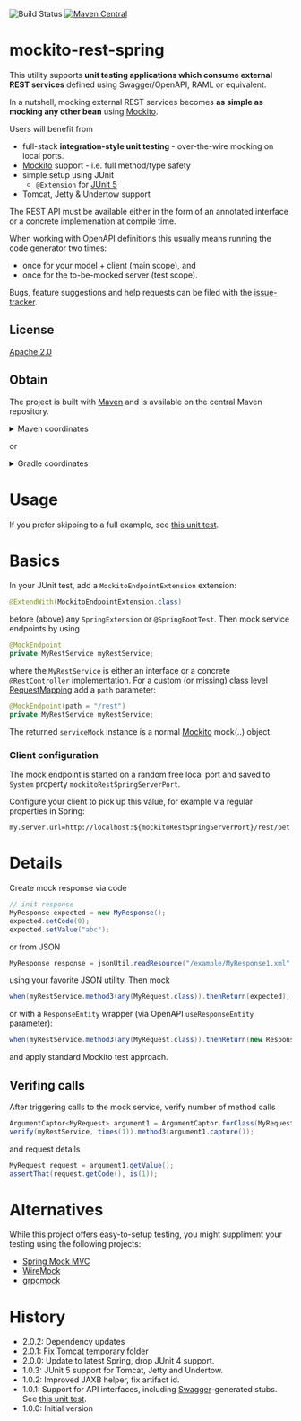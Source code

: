![Build Status](https://github.com/skjolber/mockito-rest-spring/actions/workflows/maven.yml/badge.svg) 
[![Maven Central](https://img.shields.io/maven-central/v/com.github.skjolber.mockito-rest-spring/core.svg)](https://mvnrepository.com/artifact/com.github.skjolber.mockito-rest-spring)

# mockito-rest-spring
This utility supports __unit testing applications which consume external REST services__ defined using Swagger/OpenAPI, RAML or equivalent. 

In a nutshell, mocking external REST services becomes __as simple as mocking any other bean__ using [Mockito].

Users will benefit from

  * full-stack __integration-style unit testing__ - over-the-wire mocking on local ports. 
  * [Mockito] support - i.e. full method/type safety
  * simple setup using JUnit 
    * `@Extension` for [JUnit 5](junit5)
  * Tomcat, Jetty & Undertow support

The REST API must be available either in the form of an annotated interface or a concrete implemenation at compile time. 

When working with OpenAPI definitions this usually means running the code generator two times:

 * once for your model + client (main scope), and
 * once for the to-be-mocked server (test scope).

Bugs, feature suggestions and help requests can be filed with the [issue-tracker].

## License
[Apache 2.0]

## Obtain
The project is built with [Maven] and is available on the central Maven repository. 

<details>
  <summary>Maven coordinates</summary>

Add the property
```xml
<mockito-rest-spring.version>2.0.x</mockito-rest-spring.version>
```

then add for Tomcat

```xml
<dependency>
    <groupId>com.github.skjolber.mockito-rest-spring</groupId>
    <artifactId>junit5-tomcat</artifactId>
    <version>${mockito-rest-spring.version}</version>
    <scope>test</scope>
</dependency>
```
or Undertow

```xml
<dependency>
    <groupId>com.github.skjolber.mockito-rest-spring</groupId>
    <artifactId>junit5-undertow</artifactId>
    <version>${mockito-rest-spring.version}</version>
    <scope>test</scope>
</dependency>
```

or Jetty

```xml
<dependency>
    <groupId>com.github.skjolber.mockito-rest-spring</groupId>
    <artifactId>junit5-jetty</artifactId>
    <version>${mockito-rest-spring.version}</version>
    <scope>test</scope>
</dependency>
```

</details>

or

<details>
  <summary>Gradle coordinates</summary>

For

```groovy
ext {
  mockitoRestSpringVersion = '2.0.x'
}
```

add for Tomcat

```groovy
api("com.github.skjolber.mockito-rest-spring:junit5-tomcat:${mockitoRestSpringVersion}")
```

or Undertow,

```groovy
api("com.github.skjolber.mockito-rest-spring:junit5-undertow:${mockitoRestSpringVersion}")
```


or Jetty

```groovy
api("com.github.skjolber.mockito-rest-spring:junit5-jetty:${mockitoRestSpringVersion}")
```
</details>

# Usage
If you prefer skipping to a full example, see [this unit test](examples/demo/src/test/java/com/example/demo/DemoApplication1Test.java). 

# Basics
In your JUnit test, add a `MockitoEndpointExtension` extension:

```java
@ExtendWith(MockitoEndpointExtension.class)
```

before (above) any `SpringExtension` or `@SpringBootTest`. Then mock service endpoints by using

```java
@MockEndpoint
private MyRestService myRestService;
```

where the `MyRestService` is either an interface or a concrete `@RestController` implementation. For a custom (or missing) class level [RequestMapping] add a `path` parameter:

```java
@MockEndpoint(path = "/rest")
private MyRestService myRestService;
```

The returned `serviceMock` instance is a normal [Mockito] mock(..) object. 

### Client configuration
The mock endpoint is started on a random free local port and saved to  `System` property `mockitoRestSpringServerPort`. 

Configure your client to pick up this value, for example via regular properties in Spring:

```
my.server.url=http://localhost:${mockitoRestSpringServerPort}/rest/pet
```

# Details
Create mock response via code

```java
// init response
MyResponse expected = new MyResponse();
expected.setCode(0);
expected.setValue("abc");
```

or from JSON

```java
MyResponse response = jsonUtil.readResource("/example/MyResponse1.xml", MyResponse.class);
```

using your favorite JSON utility. Then mock

```java
when(myRestService.method3(any(MyRequest.class)).thenReturn(expected);
```

or with a `ResponseEntity` wrapper (via OpenAPI `useResponseEntity` parameter):

```java
when(myRestService.method3(any(MyRequest.class)).thenReturn(new ResponseEntity<>(expected, HttpStatus.OK));
```

and apply standard Mockito test approach. 

## Verifing calls
After triggering calls to the mock service, verify number of method calls

```java
ArgumentCaptor<MyRequest> argument1 = ArgumentCaptor.forClass(MyRequest.class);
verify(myRestService, times(1)).method3(argument1.capture());
```

and request details

```java
MyRequest request = argument1.getValue();
assertThat(request.getCode(), is(1));
```

# Alternatives
While this project offers easy-to-setup testing, you might suppliment your testing using the following projects: 

   * [Spring Mock MVC]
   * [WireMock]
   * [grpcmock]

# History

 - 2.0.2: Dependency updates
 - 2.0.1: Fix Tomcat temporary folder 
 - 2.0.0: Update to latest Spring, drop JUnit 4 support.
 - 1.0.3: JUnit 5 support for Tomcat, Jetty and Undertow.
 - 1.0.2: Improved JAXB helper, fix artifact id. 
 - 1.0.1: Support for API interfaces, including [Swagger]-generated stubs. See [this unit test](src/test/java/com/github/skjolber/mockito/rest/spring/RestServiceRuleInterfaceTest.java).
 - 1.0.0: Initial version

[Apache 2.0]:          	http://www.apache.org/licenses/LICENSE-2.0.html
[issue-tracker]:       	https://github.com/skjolber/mockito-rest-spring/issues
[Maven]:                http://maven.apache.org/
[WireMock]:             http://wiremock.org/
[Spring Mock MVC]:      https://docs.spring.io/spring-framework/reference/testing/spring-mvc-test-framework.html
[Swagger]:				          https://github.com/swagger-api/swagger-codegen
[Mockito]:				          https://github.com/mockito/mockito
[RequestMapping]:		     https://docs.spring.io/spring-framework/docs/current/javadoc-api/org/springframework/web/bind/annotation/RequestMapping.html
[grpcmock]:             https://github.com/Fadelis/grpcmock
